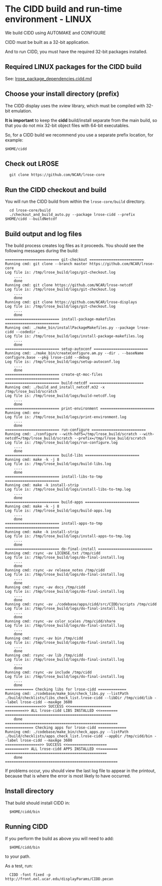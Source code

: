 # The CIDD build and run-time environment - LINUX

We build CIDD using AUTOMAKE and CONFIGURE

CIDD must be built as a 32-bit application.

And to run CIDD, you must have the required 32-bit packages installed.

## Required LINUX packages for the CIDD build

See: [lrose_package_dependencies.cidd.md](./lrose_package_dependencies.cidd.md)

## Choose your install directory (prefix)

The CIDD display uses the xview library, which must be compiled with 32-bit emulation.

**It is important** to keep the **cidd** build/install separate from the main build,
so that you do not mix 32-bit object files with 64-bit executables.

So, for a CIDD build we recommend you use a separate prefix location, for example:

  `$HOME/cidd`

## Check out LROSE

```
  git clone https://github.com/NCAR/lrose-core
```

## Run the CIDD checkout and build

You will run the CIDD build from within the ```lrose-core/build``` directory.

```
  cd lrose-core/build  
  ./checkout_and_build_auto.py --package lrose-cidd --prefix $HOME/cidd --buildNetcdf
```

## Build output and log files

The build process creates log files as it proceeds. You should see the following messages during the build:

```
========================= git-checkout =========================
Running cmd: git clone --branch master https://github.com/NCAR/lrose-core
Log file is: /tmp/lrose_build/logs/git-checkout.log
    ....
    done
Running cmd: git clone https://github.com/NCAR/lrose-netcdf
Log file is: /tmp/lrose_build/logs/git-checkout.log
    ....
    done
Running cmd: git clone https://github.com/NCAR/lrose-displays
Log file is: /tmp/lrose_build/logs/git-checkout.log
    ....
    done
========================= install-package-makefiles =========================
Running cmd: ./make_bin/installPackageMakefiles.py --package lrose-cidd --codedir .
Log file is: /tmp/lrose_build/logs/install-package-makefiles.log
    ....
    done
========================= setup-autoconf =========================
Running cmd: ./make_bin/createConfigure.am.py --dir . --baseName configure.base --pkg lrose-cidd --debug 
Log file is: /tmp/lrose_build/logs/setup-autoconf.log
    ....
    done
========================= create-qt-moc-files =========================
========================= build-netcdf =========================
Running cmd: ./build_and_install_netcdf.m32 -x /tmp/lrose_build/scratch
Log file is: /tmp/lrose_build/logs/build-netcdf.log
    ....
    done
========================= print-environment =========================
Running cmd: env
Log file is: /tmp/lrose_build/logs/print-environment.log
    ....
    done
========================= run-configure =========================
Running cmd: ./configure --with-hdf5=/tmp/lrose_build/scratch --with-netcdf=/tmp/lrose_build/scratch --prefix=/tmp/lrose_build/scratch
Log file is: /tmp/lrose_build/logs/run-configure.log
    ....
    done
========================= build-libs =========================
Running cmd: make -k -j 8
Log file is: /tmp/lrose_build/logs/build-libs.log
    ....
    done
========================= install-libs-to-tmp =========================
Running cmd: make -k install-strip
Log file is: /tmp/lrose_build/logs/install-libs-to-tmp.log
    ....
    done
========================= build-apps =========================
Running cmd: make -k -j 8
Log file is: /tmp/lrose_build/logs/build-apps.log
    ....
    done
========================= install-apps-to-tmp =========================
Running cmd: make -k install-strip
Log file is: /tmp/lrose_build/logs/install-apps-to-tmp.log
    ....
    done
========================= do-final-install =========================
Running cmd: rsync -av LICENSE.txt /tmp/cidd
Log file is: /tmp/lrose_build/logs/do-final-install.log
    ....
    done
Running cmd: rsync -av release_notes /tmp/cidd
Log file is: /tmp/lrose_build/logs/do-final-install.log
    ....
    done
Running cmd: rsync -av docs /tmp/cidd
Log file is: /tmp/lrose_build/logs/do-final-install.log
    ....
    done
Running cmd: rsync -av ./codebase/apps/cidd/src/CIDD/scripts /tmp/cidd
Log file is: /tmp/lrose_build/logs/do-final-install.log
    ....
    done
Running cmd: rsync -av color_scales /tmp/cidd/share
Log file is: /tmp/lrose_build/logs/do-final-install.log
    ....
    done
Running cmd: rsync -av bin /tmp/cidd
Log file is: /tmp/lrose_build/logs/do-final-install.log
    ....
    done
Running cmd: rsync -av lib /tmp/cidd
Log file is: /tmp/lrose_build/logs/do-final-install.log
    ....
    done
Running cmd: rsync -av include /tmp/cidd
Log file is: /tmp/lrose_build/logs/do-final-install.log
    ....
    done
============= Checking libs for lrose-cidd =============
Running cmd: ./codebase/make_bin/check_libs.py --listPath ./build/checklists/libs_check_list.lrose-cidd --libDir /tmp/cidd/lib --label lrose-cidd --maxAge 3600
=================>> SUCCESS <<===================
=========>> ALL lrose-cidd LIBS INSTALLED <<========
=================================================
    done
====================================================
============= Checking apps for lrose-cidd =============
Running cmd: ./codebase/make_bin/check_apps.py --listPath ./build/checklists/apps_check_list.lrose-cidd --appDir /tmp/cidd/bin --label lrose-cidd --maxAge 3600
================>> SUCCESS <<==================
=========>> ALL lrose-cidd APPS INSTALLED <<========
===============================================
    done
====================================================

```

If problems occur, you should view the last log file to appear in the printout, because that is where the error is most likely to have occurred.

## Install directory

That build should install CIDD in:

```
  $HOME/cidd/bin
```

## Running CIDD

If you perform the build as above you will need to add:

```
  $HOME/cidd/bin
```

to your path.

As a test, run:

```
  CIDD -font fixed -p http://front.eol.ucar.edu/displayParams/CIDD.pecan
```






